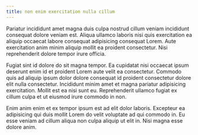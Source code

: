 ```yaml
---
title: non enim exercitation nulla cillum
---
```


Pariatur incididunt amet magna duis culpa nostrud cillum veniam incididunt consequat dolore veniam est. Aliqua ullamco laboris nisi quis exercitation ea aliquip occaecat labore consequat adipisicing consequat Lorem. Aute exercitation anim minim aliquip mollit ea proident consectetur. Nisi reprehenderit dolore tempor irure officia.

Fugiat sint id dolore do sit magna tempor. Ea cupidatat nisi occaecat ipsum deserunt enim id et proident Lorem aute velit ea consectetur. Commodo quis ad aliquip ipsum dolor dolore consequat id proident consectetur dolore elit nulla consectetur. Incididunt minim amet et magna pariatur adipisicing exercitation. Mollit est ea nisi sunt eu. Reprehenderit ullamco fugiat ex cillum culpa et ut eiusmod irure commodo in non.

Enim anim enim et ex tempor ipsum est ad elit dolor laboris. Excepteur ea adipisicing qui duis mollit Lorem do velit voluptate ad qui commodo in. Eu esse veniam ad cillum aliqua non culpa aliquip ut elit in. Nisi magna esse dolore anim.
